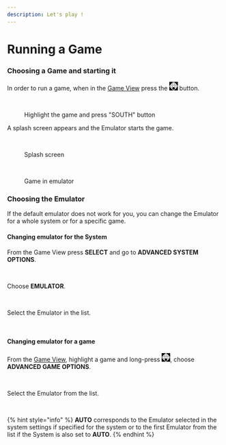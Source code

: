 ```yaml
---
description: Let's play !
---
```


# Running a Game

### Choosing a Game and starting it

In order to run a game, when in the [Game View](../navigation/system-view-and-game-view.md) press the ![](<../.gitbook/assets/image (1) (2) (1).png>) button.

<figure><img src="https://i.imgur.com/hJOODzs.png" alt=""><figcaption><p>Highlight the game and press "SOUTH" button</p></figcaption></figure>

A splash screen appears and the Emulator starts the game.

<figure><img src="https://i.imgur.com/uwXnAc0.png" alt=""><figcaption><p>Splash screen</p></figcaption></figure>

<figure><img src="https://i.imgur.com/qnYUzgA.png" alt=""><figcaption><p>Game in emulator</p></figcaption></figure>

### Choosing the Emulator

If the default emulator does not work for you, you can change the Emulator for a whole system or for a specific game.

#### Changing emulator for the System

From the Game View press **SELECT** and go to **ADVANCED SYSTEM OPTIONS**.

<figure><img src="https://i.imgur.com/G6geY06.png" alt=""><figcaption></figcaption></figure>

Choose **EMULATOR**.

<figure><img src="https://i.imgur.com/ULXh2WR.png" alt=""><figcaption></figcaption></figure>

Select the Emulator in the list.

<figure><img src="https://i.imgur.com/yoEy4n7.png" alt=""><figcaption></figcaption></figure>

#### Changing emulator for a game

From the [Game View](../navigation/system-view-and-game-view.md), highlight a game and long-press ![](<../.gitbook/assets/image (1) (2) (1).png>), choose **ADVANCED GAME OPTIONS**.

<figure><img src="https://i.imgur.com/QB1L9SQ.png" alt=""><figcaption></figcaption></figure>

Select the Emulator from the list.

<figure><img src="https://i.imgur.com/nbO3jck.png" alt=""><figcaption></figcaption></figure>

{% hint style="info" %}
**AUTO** corresponds to the Emulator selected in the system settings if specified for the system or to the first Emulator from the list if the System is also set to **AUTO**.
{% endhint %}
